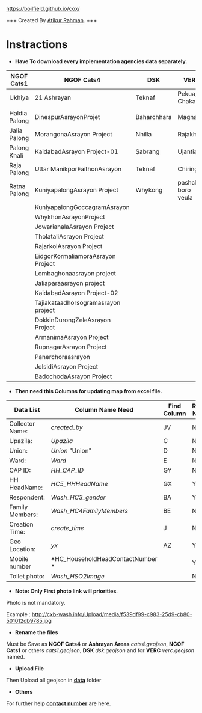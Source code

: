 https://boilfield.github.io/cox/

+++
Created By [Atikur Rahman](https://arahmandc.github.io/ "https://arahmandc.github.io").
+++

# Instractions

   +  **Have To download every implementation agencies data separately.**

| NGOF Cats1   | NGOF Cats4                             | DSK           | VERC                |
|--------------|----------------------------------------|---------------|---------------------|
| Ukhiya       | 21 Ashrayan                            | Teknaf        | Pekua, Chakaria     |
|              |                                        |               |                     |
| Haldia Palong| DinespurAsrayonProjet                  | Baharchhara   | Magnama             |
| Jalia Palong | MorangonaAsrayon Project               | Nhilla        | Rajakhali           |
| Palong Khali | KaidabadAsrayon Project-01             | Sabrang       | Ujantia             |
| Raja Palong  | Uttar ManikporFaithonAsrayon           | Teknaf        | Chiringa            |
| Ratna Palong | KuniyapalongAsrayon Project            | Whykong       | pashchin boro veula |
|              | KuniyapalongGoccagramAsrayon           |               |                     |
|              | WhykhonAsrayonProject                  |               |                     |
|              | JowarianalaAsrayon Project             |               |                     |
|              | TholataliAsrayon Project               |               |                     |
|              | RajarkolAsrayon Project                |               |                     |
|              | EidgorKormaliamoraAsrayon Project      |               |                     |
|              | Lombaghonaasrayon project              |               |                     |
|              | Jaliaparaasrayon project               |               |                     |
|              | KaidabadAsrayon Project-02             |               |                     |
|              | Tajiakataadhorsogramasrayon project    |               |                     |
|              | DokkinDurongZeleAsrayon Project        |               |                     |
|              | ArmanimaAsrayon Project                |               |                     |
|              | RupnagarAsrayon Project                |               |                     |
|              | Panerchoraasrayon                      |               |                     |
|              | JolsidiAsrayon Project                 |               |                     |
|              | BadochodaAsrayon Project               |               |                     |





   - **Then need this  Columns for updating map from excel file.**

| Data List			     | Column Name Need		     | Find Column		| Rename Needed |
|--------------------|-------------------------|----------------|--------------- |
| Collector Name:	   | *created_by*				     | JV					    | No
| Upazila: 			     | *Upazila*				       | C					    | No
| Union:				     | *Union*	"Union"				 | D					    | No
| Ward:				       | *Ward*					         | E					    | No
| CAP ID:			       | *HH_CAP_ID*				     | GY					    | No
| HH HeadName:		   | *HC5_HHHeadName*			   | GX					    | Yes	
| Respondent:		     | *Wash_HC3_gender*		   | BA					    | Yes	
| Family Members:	   | *Wash_HC4FamilyMembers* | BE					    | No
| Creation Time:		 | *create_time*			     | J					    | No
| Geo Location:		   | *yx*						         | AZ					    | Yes
| Mobile number        |  *HC_HouseholdHeadContactNumber *   |                     | Yes
| Toilet photo:      | *Wash_HSO2Image*  		   |					      | No |


   *  **Note: Only First photo link will priorities**.

Photo is not mandatory.

Example : http://cxb-wash.info/Upload/media/f539df99-c983-25d9-cb80-501012db9785.jpg

   * **Rename the files**

Must be Save as **NGOF Cats4** or **Ashrayan Areas**  *cats4.geojson*, **NGOF Cats1** or others *cats1.geojson*, **DSK** *dsk.geojson* and for **VERC** *verc.geojson* named.

   * **Upload File**
   
Then Upload all geojson in [**data**](https://github.com/boilfield/cox/tree/master/data "Data") folder 



   *  **Others**
   
   For further help [**contact number**](https://github.com/boilfield/cox/tree/master/Contact.md "implementation agencies") are here.
   



